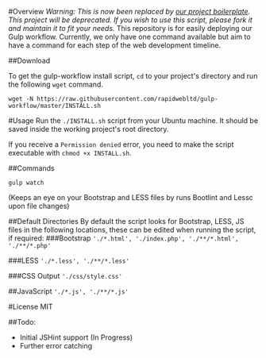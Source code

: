#Overview
*Warning: This is now been replaced by [our project boilerplate](https://github.com/rapidwebltd/rapidweb-project-boilerplate). This project will be deprecated. If you wish to use this script, please fork it and maintain it to fit your needs.*
This repository is for easily deploying our Gulp workflow. Currently, we only have one command available but aim to have a command for each step of the web development timeline. 

##Download

To get the gulp-workflow install script, `cd` to your project's directory and run the following `wget` command.

`wget -N https://raw.githubusercontent.com/rapidwebltd/gulp-workflow/master/INSTALL.sh`

#Usage
Run the `./INSTALL.sh` script from your Ubuntu machine. It should be saved inside the working project's root directory.

If you receive a `Permission denied` error, you need to make the script executable with `chmod +x INSTALL.sh`.

##Commands

`gulp watch`

(Keeps an eye on your Bootstrap and LESS files by runs Bootlint and Lessc upon file changes)

##Default Directories
By default the script looks for Bootstrap, LESS, JS files in the following locations, these can be edited when running the script, if required:
###Bootstrap
`'./*.html', './index.php', './**/*.html', './**/*.php'`

###LESS
`'./*.less', './**/*.less'`

###CSS Output
`'./css/style.css'`

##JavaScript
`'./*.js', './**/*.js'`

#License
MIT

##Todo: 

* Initial JSHint support (In Progress)
* Further error catching

